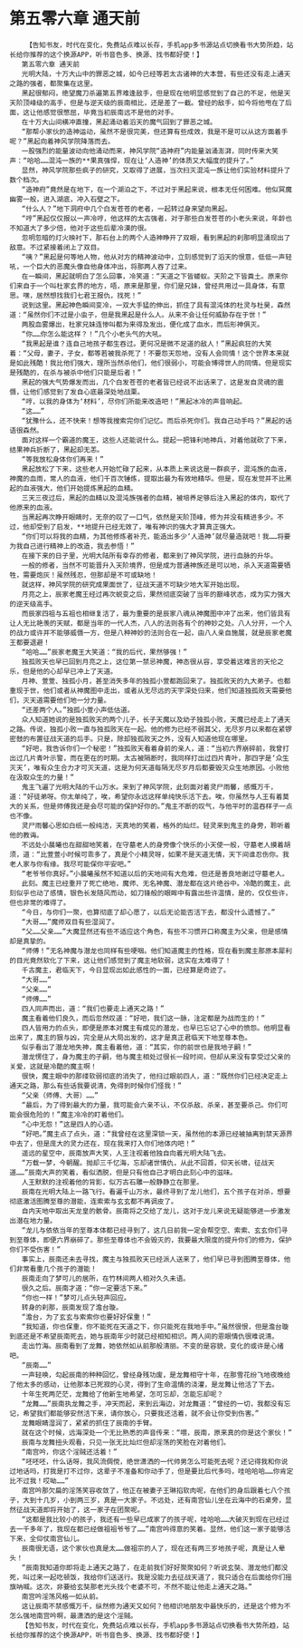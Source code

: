 # 第五零六章 通天前
        【告知书友，时代在变化，免费站点难以长存，手机app多书源站点切换看书大势所趋，站长给你推荐的这个换源APP，听书音色多、换源、找书都好使！】
       第五零六章 通天前
       光明大陆，十万大山中的罪恶之城，如今已经等若太古诸神的大本营，有些还没有走上通天之路的强者，都聚集在这里。
       黑起很郁闷，绝望魔刀杀遍第五界难逢敌手，但是现在他明显感觉到了自己的不足，他是天天阶顶峰级的高手，但是与逆天级的辰南相比，还是差了一截。曾经的敌手，如今将他甩在了后面，这让他感觉很憋屈，毕竟当初辰南远不是他的对手。
       在十万大山间横冲直撞，黑起涌动着滔天的魔气回到了罪恶之城。
       “那帮小家伙的造神运动，虽然不是很完美，但还算有些成效，我是不是可以从这方面着手呢？”黑起向着神风学院降落而去。
       一股强烈的能量波动向他涌动而来，神风学院“造神府”内能量汹涌澎湃，同时传来大笑声：“哈哈……混沌一族的**果真强悍，现在让‘人造神’的体质又大幅度的提升了。”
       显然，神风学院那些疯子的研究，又取得了进展，当次扫灭混沌一族让他们实验材料提升了数个档次。
       “造神府”竟然是在地下，在一个湖泊之下，不过对于黑起来说，根本无任何困难。他似冥魔幽雾一般，进入湖底，冲入石壁之下。
       “什么人？”地下洞府中几个白发苍苍的老者，一起转过身来望向黑起。
       “哼”黑起仅仅报以一声冷哼，他这样的太古强者，对于那些白发苍苍的小老头来说，年龄也不知道大了多少倍，他对于这些后辈冷漠的很。
       忽明忽暗的灯火映衬下，那石台上的两个人造神睁开了双眼，看到黑起的刹那明显涌现出了敌意。不过紧接着闭上了双目。
       “咦？”黑起是何等地人物，他从对方的精神波动中，立刻感觉到了滔天的恨意，低低一声轻吼，一个巨大的恶魔头像自他身体冲出，将那两人吞了过来。
       在一瞬间，黑起就明白了怎么回事，冷笑道：“天道之下皆蝼蚁。天阶之下皆粪土。原来你们来自于一个叫杜家玄界的地方，唔，原来是那里，你们是兄妹，曾经共用过一具身体，有意思。嘿，居然想找我们七君王报仇，找死！”
       说到这里。黑起神色瞬间变冷，一双大手猛的伸出，抓住了具有混沌体的杜灵与杜昊，森然道：“虽然你们不过是小虫子，但是我黑起是什么人。从来不会让任何威胁存在于世！”
       两股血雾爆出，杜家兄妹连惨叫都为来得及发出，便化成了血水，而后形神俱灭。
       “你……你怎么能这样？！”几个小老头气的大吼。
       “我黑起是谁？连自己地孩子都生吞过。更何况是微不足道的敌人！”黑起疯狂的大笑着：“父母，妻子，子女，都等若被我杀死了！不要怨天怨地，没有人会同情！这个世界本来就是如此残酷！我比他们强大，理所当然杀他们，他们很弱小，可能会博得世人的同情。但是现实是残酷的，在杀与被杀中他们只能是后者！”
       黑起的强大气势爆发而出，几个白发苍苍的老者皆已经说不出话来了，这是发自灵魂的震慑，让他们感觉到了发自心底最深处地战栗。
       “哼，以我的身体为‘材料’，尽你们所能来改造吧！”黑起冰冷的声音响起。
       “这……”
       “犹豫什么，还不快来！想等我搜索完你们记忆。而后杀死你们。我自己动手吗？”黑起的话语很森然。
       面对这样一个霸道的魔王，这些人还能说什么。提起一把锋利地神兵，对着他就砍了下来，结果神兵折断了，黑起却无恙。
       “等我放松身体你们再来！”
       黑起放松了下来，这些老人开始忙碌了起来，从本质上来说这是一群疯子，混沌族的血液，神魔的血雨，常人的血液，他们千百次锤炼，提取出最为有效地精华。但是，现在发觉并不比黑起的血液强大，他们开始提炼黑起的血精。
       三天三夜过后，黑起的血精以及混沌族强者的血精，被培养足够后注入黑起的体内，取代了他原来的血液。
       当黑起再次睁开眼睛时，无奈的叹了一口气，依然是天阶顶峰，修为并没有精进多少。不过，他却受到了启发，**地提升已经无效了，唯有神识的强大才算真正强大。
       “你们可以将我的血精，为其他修炼者补充，能造出多少‘人造神’就尽量造就吧！我……将要为我自己进行精神上的改造，我去参悟！”
       在接下来的日子里，光明大陆所有幸存的修者，都来到了神风学院，进行血脉的升华。
       一般的修者，当然不可能晋升入天阶境界，但是成为普通神族还是可以地，杀入天道需要牺牲，需要炮灰！虽然残忍，但那却是不可或缺地！
       就这样，神风学院的研究成果面世了，征战天道不可缺少地大军开始出现。
       月亮之上，辰家老魔王经过再次蜕变之后，果然彻底突破了当年的巅峰状态，成为实力强大的逆天级高手。
       而辰家四祖与五祖也相继复活了，最为重要的是辰家八魂从神魔图中冲了出来，他们皆具有让人无比艳羡的天赋，都是当年的一代人杰，八人的法则各有个的神妙之处。八人分开，一个人的战力或许并不能够威慑一方，但是八种神妙的法则合在一起，由八人亲自施展，就是辰家老魔王都要退避！
       “哈哈……”辰家老魔王大笑道：“我的后代，果然够强！”
       独孤败天也早已回到月亮之上，这位第一禁忌神魔，神态很从容，享受着这难言的天伦之乐，但是他的心却早已冲上了天道。
       月神、萱萱、独孤小月，甚至消失多年的独孤小萱都跑回来了。独孤败天的九大弟子。也都重现于世，他们或者从神魔图中走出，或者从无尽远的天宇深处归来，他们知道独孤败天需要他们，灭天道需要他们地一分力量。
       “还差两个人。”独孤小萱小声低估道。
       众人知道她说的是独孤败天的两个儿子，长子天魔以及幼子独孤小败，天魔已经走上了通天之路。传说，独孤小败一直与独孤败天在一起。他的修为已经不弱其父，无尽岁月以来都在紧锣密鼓的布置征战天道的后手。只是，除却独孤败天之外，没有人知道他现在哪里。
       “好吧，我告诉你们一个秘密！”独孤败天看着身前的亲人，道：“当初六界崩碎前，我曾打出过几片青叶示警，而在更在的时期。太古被隔断时，我同样打出过四片青叶，那四字是‘众生灭天’，唯有众生合力才可灭天道，这是为何天道每隔无尽岁月后都要毁灭众生地原因。小败他在汲取众生的力量！”
       鬼主飞遍了光明大陆的千山万水。来到了神风学院，此刻面对着灵尸雨馨，感慨万千，道：“好徒弟呀。你太单纯了，唉，希望你永远这样单纯快乐活下去。唉，你虽然与人王有着莫大的关系，但是师傅我还是会尽可能的保护好你的。”鬼主不断的叹气，与他平时的温吞样子一点也不像。
       灵尸雨馨心思如白纸一般纯洁，天真地的笑着，格外的灿烂。轻灵来到鬼主的身旁，聆听着他的教诲。
       不远处小晨曦也在甜甜地笑着，在守墓老人的身旁像个快乐的小天使一般，守墓老人摸着胡须，道：“比萱萱小时候可乖多了，真是个小精灵呀，如果不是天道无情，天下间谁忍伤你。我老人家与你有缘。我尽可能保你平安吧。”
       “老爷爷你真好。”小晨曦虽然不知道以后的天地间有大危难，但还是善良地谢过守墓老人。
       此刻。魔主已经重开了死亡绝地，魔师、无名神魔、潜龙都在这片绝谷中。冷酷的魔主，此刻似乎也动了感情，银色长发随风而动，如刀锋般的眼眸中有露出些许温情，是的，仅仅些许，但也非常的难得了。
       “今日，与你们一聚，也算彻底了却心愿了，以后无论能否活下去，都没什么遗憾了。”
       “大哥……”魔师双目有些湿润了。
       “父……父亲……”大魔显然还有些不适应这个角色，有些不习惯开口称魔主为父亲，但是感情却是真挚的。
       “师傅！”无名神魔与潜龙也同样有些哽咽。他们知道魔主的性格，现在看到魔主那原本犀利的目光竟然软化了下来，这让他们感觉到了魔主地软弱，这实在太难得了！
       千古魔主，君临天下，今日显现出如此感性的一面，已经算是奇迹了。
       “大哥……”
       “父亲……”
       “师傅……”
       四人同声而出，道：“我们也要走上通天之路！”
       魔主看着他们良久，而后忽然叹道：“好吧，我们这一脉，注定都是为战而生的！”
       四人皆用力的点头，即便是原本对魔主有成见的潜龙，也早已忘记了心中的愤怨。他明显看出来了，魔主的狠与凶，完全是从大局出发的，这才是真正君临天下地至尊本色。
       似乎看出了潜龙地失神，魔主看着他，道：“其实，你的前世也是我地子嗣！”
       潜龙愣住了，身为魔主的子嗣，他与魔主相处过很长一段时间，但却从来没有享受过父亲的关爱，这就是冷酷的魔主啊！
       很快，魔主眼中的那缕软弱彻底的消失了，他扫过眼前四人，道：“既然你们已经决定走上通天之路，那么有些话我要说清，免得到时候你们怪我！”
       “父亲（师傅、大哥）……”
       “最后，为了得到最大的力量，我可能会六亲不认，不仅杀敌、杀亲，甚至要杀己。你们可能会很危险的！”魔主冷冷的盯着他们。
       “心中无怨！”这是四人的心语。
       “好吧。”魔主点了点头，道：“我曾经在这里深锁一天，虽然他的本源已经被抽离到禁天源界中去了，但是庞大的灵力还在，现在我来打入你们地体内吧！”
       遥远的星空中，辰南放声大笑，人王注视着他独自向着光明大陆飞去。
       “万载一梦，今朝醒。抛却三千忆海，忘却诸世情仇，从此不回首，仰天长啸，征战天道……”辰南大声的笑着，看似洒脱，但是只有他自己才明白此刻心中的滋味。
       人王默默的注视着他的背影，似万古石雕一般静静立在那里。
       辰南在光明大陆上一路飞行。看遍千山万水，最终寻到了龙儿他们，五个孩子在对杀，想要彻底激活图腾至尊的潜能，连索索与玄玄都不再调皮了。
       自内天地中取出天龙皇的骸骨。辰南将之交给了龙儿，这对于龙儿来说无疑能够进一步激发出潜在地力量。
       “龙儿与依依当年的至尊本体都已经寻到了，这几日前我一定会帮空空、索索、玄玄你们寻到至尊体，即便六界崩碎了。那些至尊体也不会毁灭的，我要最大限度的提升你们的修为，保护你们不受伤害！”
       事实上，辰南还未去寻找，魔主与独孤败天已经派人送来了，他们早已寻到图腾至尊体，他们非常看重几个孩子的潜能！
       辰南走向了梦可儿的居所，在竹林间两人相对久久未语。
       很久之后。辰南才道：“你一定要活下来。”
       “你也一样！”梦可儿点头轻声回应。
       转身的刹那，辰南发现了澹台璇。
       “澹台，为了玄玄与索索你也要好好保重！”
       “我知道，你也保重，你不能死在天道之下，你只能死在我地手中。”虽然很恨，但是澹台璇到底还是不希望辰南死去，她与辰南年少时就已经相知相识。两人间的恩眼情仇很难说清。
       走出竹海。辰南看到了龙舞，她依然如从前那般清丽。不变的是容貌，变化的或许是心绪吧。
       “辰南……”
       一声轻唤，勾起辰南的种种回忆，曾经身残功废，是龙舞相守十年，在那雪花纷飞地夜晚给了他太多的感动，让他那本已死寂的心灵，得到了生命温情的浇灌，是龙舞让他活了下去。
       十年生死两茫茫，龙舞给了他新生地希望，怎可忘却，怎能忘却呢？
       “龙舞……”辰南执龙舞之手，冲天而起，来到云海边，对龙舞道：“曾经的一切，我都没有忘记，希望我们都能够安然活下来，请你放心，只要我还活着，就不会让你受到伤害。”
       龙舞眼睛湿润了，紧紧的抓住了辰南的手臂。
       就在这个时候，远海深处一个无比熟悉的声音传来：“喂，辰南，原来真的你是这个家伙！”
       辰南与龙舞扭头观看，只见一张无比灿烂但却淫荡的笑脸在对着他们。
       “南宫吟，你这个淫贼还活着！”
       “呸呸呸，什么话呀，我风流倜傥，绝世潇洒的一代帅男怎么可能死去呢？还记得我和你说过地话吗，打我是打不过你，这辈子不准备和你动手了，但是要比后代多吗，哇哈哈哈……你肯定比不过我！哎呦……”
       南宫吟那欠扁的淫荡笑容收敛了，他正在被妻子王琳掐软肉呢，在他们的身后跟着七八个孩子，大到十几岁，小到两三岁，真是一大家子。不远处，还有南宫仙儿坐在云海中的石桌旁，显然征战天道即将开始了，这一家子在团聚呢。
       “这都是我比较小的孩子，我还有一些早已成家了的孩子呢，哇哈哈……大破灭到现在已经过去一千多年了，我现在都已经做祖祖爷爷了……”南宫吟得意的笑着。显然，他们这一家子能够活下来，全仰仗南宫仙儿。
       辰南很无语，这个家伙也真是太……做祖宗的人了，现在还有两三岁地孩子呢，真是让人晕头！
       “辰南我知道你即将走上通天之路了，在走前我们好好聚聚如何？听说玄奘、潜龙他们都没死，叫过来一起吃顿饭，我给你们送送行。我是没能力去征战天道了，我只适合在后面给你们摇旗呐喊。这次，非要给玄奘那老光头找个老婆不可，不然不能让他走上通天之路。”
       南宫吟淫荡风格一如从前。
       这让辰南不禁感慨万千，纵然修为通天又如何？他相识地朋友中最快乐的，还是这个修为不怎么强地南宫吟啊，最潇洒的是这个淫贼。
       【告知书友，时代在变化，免费站点难以长存，手机app多书源站点切换看书大势所趋，站长给你推荐的这个换源APP，听书音色多、换源、找书都好使！】